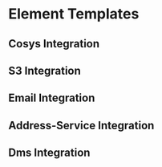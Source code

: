 # Element Templates

<!-- Link available element-templates below -->

## Cosys Integration

<DownloadArtifact
    artifact="cosys_generate_document_template_V02.json"
    type="element-template" />

## S3 Integration

<DownloadArtifact
    artifact="s3_create_presigned_url_template.json"
    type="element-template" />

## Email Integration

<DownloadArtifact
    artifact="email-integration/sendMailV02.json"
    type="element-template" />

<DownloadArtifact
artifact="email-integration/sendMailWithLogo.json"
type="element-template" />

<DownloadArtifact
artifact="email-integration/sendMailWithLogoAndLink.json"
type="element-template" />

## Address-Service Integration

<DownloadArtifact
    artifact="address-integration/checkAddress.json"
    type="element-template" />

<DownloadArtifact
    artifact="address-integration/findStreetById.json"
    type="element-template" />

<DownloadArtifact
    artifact="address-integration/listAenderungenMuenchen.json"
    type="element-template" />

<DownloadArtifact
    artifact="address-integration/listStreet.json"
    type="element-template" />

<DownloadArtifact
    artifact="address-integration/searchAddressesGermany.json"
    type="element-template" />

<DownloadArtifact
    artifact="address-integration/searchAdressenGeoMuenchen.json"
    type="element-template" />

<DownloadArtifact
    artifact="address-integration/searchAdressenMuenchen.json"
    type="element-template" />

## Dms Integration

<DownloadArtifact
    artifact="dms-integration/create-vorgang.json"
    type="element-template" />

<DownloadArtifact
    artifact="dms-integration/createDocument.json"
    type="element-template" />

<DownloadArtifact
    artifact="dms-integration/createFile.json"
    type="element-template" />

<DownloadArtifact
    artifact="dms-integration/depositObject.json"
    type="element-template" />

<DownloadArtifact
    artifact="dms-integration/readContent.json"
    type="element-template" />

<DownloadArtifact
    artifact="dms-integration/update-document.json"
    type="element-template" />

<DownloadArtifact
    artifact="dms-integration/upload-file.json"
    type="element-template" />

<DownloadArtifact
    artifact="dms-integration/searchFile.json"
    type="element-template" />

<DownloadArtifact
    artifact="dms-integration/searchSubjectArea.json"
    type="element-template" />
